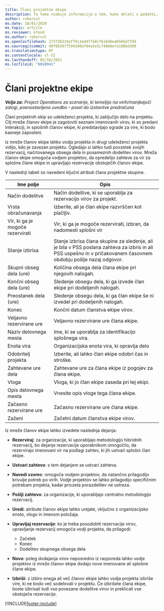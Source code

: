 ```yaml
---
title: Člani projektne ekipe
description: Ta tema vsebuje informacije o tem, kako delati s podatki, atributi in razporejanjem glede članov projektnih ekip.
author: ruhercul
ms.date: 10/01/2020
ms.topic: article
ms.reviewer: kfend
ms.author: ruhercul
ms.openlocfilehash: 273736219aff9c2ed4ffa8cf616d6ea656bd7294
ms.sourcegitcommit: 40f68387f594180af64a5e5c748b6efa188bd300
ms.translationtype: HT
ms.contentlocale: sl-SI
ms.lasthandoff: 05/10/2021
ms.locfileid: "6010941"
---
```

# <a name="project-team-members"></a>Člani projektne ekipe

_**Velja za:** Project Operations za scenarije, ki temeljijo na virih/manjkajoči zalogi, poenostavljeno uvedbo – posel do izstavitve predračuna_

Člani projektnih ekip so udeleženci projekta, ki zaključijo delo na projektu. Cilj mreže članov ekipe je zagotoviti seznam imenovanih virov, ki so predani interakciji, in splošnih članov ekipe, ki predstavljajo ograde za vire, ki bodo kasneje zaposleni.

Iz mreže članov ekipe lahko vodja projekta in drugi udeleženci projekta vidijo, kdo je zavezan projektu. Ogledajo si lahko tudi povzetek svojih rezervacij, načrtovanega obsega dela in posameznih dodelitev virov. Mreža članov ekipe omogoča vodjem projektov, da opredelijo zahteve za vir za splošne člane ekipe in upravljajo rezervacije obstoječih članov ekipe.

V naslednji tabeli so navedeni ključni atributi člana projektne skupine.

| Ime polje          | Opis                                                                                                                                                                  |
|--------------------------|-----------------------------------------------------------------------------------------------------------------------------------------------------------------------------------|
| Način dodelitve        | Način dodelitve, ki se uporablja za rezervacijo virov za projekt.                                                                         |
| Vrsta obračunavanja             | Izberite, ali je član ekipe razvrščen kot plačljiv.                                                                                                                                       |
| Vir, ki ga je mogoče rezervirati        | Vir, ki ga je mogoče rezervirati, izbran, da nadomesti splošni vir                                                                                                                   |
| Stanje izbrisa            | Stanje izbrisa člana skupine za sledenje, ali je bila v PSS poslana zahteva za izbris in ali PSS uspešno in v pričakovanem časovnem obdobju pošlje nazaj odgovor. |
| Skupni obseg dela (ure)     | Količina obsega dela člana ekipe pri njegovih nalogah.                                                                                                                         |
| Končni obseg dela (ure) | Sledenje obsegu dela, ki ga izvede član ekipe pri dodeljenih nalogah.                                                                                           |
| Preostanek dela (ure) | Sledenje obsegu dela, ki ga član ekipe še ni izvedel pri dodeljenih nalogah.                                                                                    |
| Konec                   | Končni datum članstva ekipe virov.                                                                                                                                            |
| Veljavno rezervirane ure        | Veljavno rezervirane ure člana ekipe.                                                                                                                                                                |
| Naziv delovnega mesta            | Ime, ki se uporablja za identifikacijo splošnega vira.                                                                                                                                   |
| Enota vira          | Organizacijska enota vira, ki opravlja delo                                                                                                                      |
| Odobritelj projekta         | Izberite, ali lahko član ekipe odobri čas in stroške.                                                                                                                     |
| Zahtevane ure dela           | Zahtevane ure za člana ekipe iz pogojev za člana ekipe.                                                                                                                       |
| Vloga                     | Vloga, ki jo član ekipe zaseda pri tej ekipi.                                                                                                                                |
| Opis delovnega mesta     | Vnesite opis vloge tega člana ekipe.                                                                                                                             |
| Začasno rezervirane ure        | Začasno rezervirane ure člana ekipe.                                                                                                                                                                 |
| Zaženi                    | Začetni datum članstva ekipe virov.                                                                                                                                          |

Iz mreže članov ekipe lahko izvedete naslednja dejanja:

- **Rezerviraj**: za organizacije, ki uporabljajo metodologijo hibridnih rezervacij, bo dejanje rezervacije uporabnikom omogočilo, da rezervirajo imenovani vir na podlagi zahtev, ki jih ustvari splošni član ekipe.
- **Ustvari zahtevo**: s tem dejanjem se ustvari zahteva.
- **Navedi vzorec**: omogoča vodjem projektov, da natančno prilagodijo krivulje potreb po virih. Vodje projektov se lahko prilagodijo specifičnim potrebam projekta, kadar privzeta porazdelitev ne ustreza.
- **Pošlji zahtevo**: za organizacije, ki uporabljajo centralno metodologijo rezervacij.
- **Uredi**: atribute članov ekipe lahko urejate, vključno z organizacijsko enoto, vlogo in imenom položaja.
- **Upravljaj rezervacije**: ko je treba posodobiti rezervacije virov, upravljanje rezervacij omogoča vodji projekta, da prilagodi:

    - Začetek
    - Konec
    - Dodelitev skupnega obsega dela

- **Novo**: poleg dodajanja virov neposredno iz razporeda lahko vodje projektov iz mreže članov ekipe dodajo nove imenovane ali splošne člane ekipe.
- **Izbriši**: z izbiro enega ali več članov ekipe lahko vodja projekta izbriše vire, ki ne bodo več sodelovali v projektu. Če izbrišete člana ekipe, boste izbrisali tudi vse povezane dodelitve virov in preklicali vse obstoječe rezervacije.


[!INCLUDE[footer-include](../includes/footer-banner.md)]